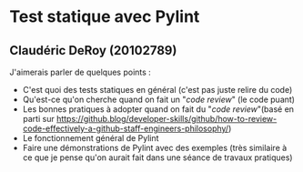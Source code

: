 # Test statique avec Pylint 
## Claudéric DeRoy (20102789)

J'aimerais parler de quelques points :
- C'est quoi des tests statiques en général (c'est pas juste relire du code)
- Qu'est-ce qu'on cherche quand on fait un "*code review*" (le code puant)
- Les bonnes pratiques à adopter quand on fait du "*code review*"(basé en parti sur https://github.blog/developer-skills/github/how-to-review-code-effectively-a-github-staff-engineers-philosophy/)
- Le fonctionnement général de Pylint
- Faire une démonstrations de Pylint avec des exemples (très similaire à ce que je pense qu'on aurait fait dans une séance de travaux pratiques)

